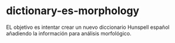 # dictionary-es-morphology

EL objetivo es intentar crear un nuevo diccionario Hunspell español añadiendo la información para análisis morfológico.
